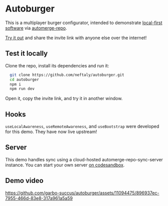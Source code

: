 # Autoburger

This is a multiplayer burger configurator, intended to demonstrate [local-first software](https://www.inkandswitch.com/local-first/) via [automerge-repo](https://github.com/automerge/automerge-repo).

[Try it out](https://garbo-succus.github.io/autoburger/) and share the invite link with anyone else over the internet!

## Test it locally

Clone the repo, install its dependencies and run it:

```bash
  git clone https://github.com/neftaly/autoburger.git
  cd autoburger
  npm i
  npm run dev
```

Open it, copy the invite link, and try it in another window.

## Hooks

`useLocalAwareness`, `useRemoteAwareness`, and `useBootstrap` were developed for this demo. They have now live upstream!

## Server

This demo handles sync using a cloud-hosted automerge-repo-sync-server instance. You can start your own server [on codesandbox](https://codesandbox.io/p/github/neftaly/automerge-repo/main?layout=%257B%2522sidebarPanel%2522%253A%2522EXPLORER%2522%252C%2522rootPanelGroup%2522%253A%257B%2522direction%2522%253A%2522horizontal%2522%252C%2522type%2522%253A%2522PANEL_GROUP%2522%252C%2522id%2522%253A%2522ROOT_LAYOUT%2522%252C%2522panels%2522%253A%255B%257B%2522type%2522%253A%2522PANEL_GROUP%2522%252C%2522direction%2522%253A%2522horizontal%2522%252C%2522id%2522%253A%2522EDITOR%2522%252C%2522panels%2522%253A%255B%257B%2522type%2522%253A%2522PANEL%2522%252C%2522panelType%2522%253A%2522TABS%2522%252C%2522id%2522%253A%2522clj63vvah005i2a75hbu66fhq%2522%257D%255D%252C%2522sizes%2522%253A%255B100%255D%257D%252C%257B%2522type%2522%253A%2522PANEL_GROUP%2522%252C%2522direction%2522%253A%2522horizontal%2522%252C%2522id%2522%253A%2522DEVTOOLS%2522%252C%2522panels%2522%253A%255B%257B%2522type%2522%253A%2522PANEL%2522%252C%2522panelType%2522%253A%2522TABS%2522%252C%2522id%2522%253A%2522clj63vvah005k2a75z07i2uyh%2522%257D%255D%252C%2522sizes%2522%253A%255B100%255D%257D%255D%252C%2522sizes%2522%253A%255B50%252C50%255D%257D%252C%2522tabbedPanels%2522%253A%257B%2522clj63vvah005i2a75hbu66fhq%2522%253A%257B%2522id%2522%253A%2522clj63vvah005i2a75hbu66fhq%2522%252C%2522activeTabId%2522%253A%2522cljnvy4ii008e2a75x35u6cix%2522%252C%2522tabs%2522%253A%255B%257B%2522type%2522%253A%2522FILE%2522%252C%2522filepath%2522%253A%2522%252F.codesandbox%252FDockerfile%2522%252C%2522id%2522%253A%2522clj8uvj6v008j2a75jds54q6u%2522%252C%2522mode%2522%253A%2522permanent%2522%252C%2522state%2522%253A%2522IDLE%2522%257D%252C%257B%2522type%2522%253A%2522FILE%2522%252C%2522filepath%2522%253A%2522%252Fpackages%252Fautomerge-repo-sync-server%252Fsrc%252Findex.js%2522%252C%2522id%2522%253A%2522cljnvy4ii008e2a75x35u6cix%2522%252C%2522mode%2522%253A%2522temporary%2522%257D%255D%257D%252C%2522clj63vvah005k2a75z07i2uyh%2522%253A%257B%2522id%2522%253A%2522clj63vvah005k2a75z07i2uyh%2522%252C%2522activeTabId%2522%253A%2522clj63y5aa008q2a75z9dv1ocr%2522%252C%2522tabs%2522%253A%255B%257B%2522id%2522%253A%2522clj63vvah005j2a75sw8psh6m%2522%252C%2522mode%2522%253A%2522permanent%2522%252C%2522type%2522%253A%2522TASK_LOG%2522%252C%2522taskId%2522%253A%2522start-app%2522%257D%252C%257B%2522id%2522%253A%2522clj63y5aa008q2a75z9dv1ocr%2522%252C%2522mode%2522%253A%2522permanent%2522%252C%2522type%2522%253A%2522TASK_PORT%2522%252C%2522port%2522%253A3030%252C%2522taskId%2522%253A%2522start-app%2522%252C%2522path%2522%253A%2522%252F%2522%257D%255D%257D%257D%252C%2522showDevtools%2522%253Atrue%252C%2522showSidebar%2522%253Atrue%252C%2522sidebarPanelSize%2522%253A20.010295126973233%257D).

## Demo video

https://github.com/garbo-succus/autoburger/assets/11094475/896937ec-7955-466d-83e8-317a961a5a59

